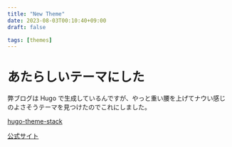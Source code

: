 ```yaml
---
title: "New Theme"
date: 2023-08-03T00:10:40+09:00
draft: false

tags: [themes]
---
```


# あたらしいテーマにした

弊ブログは Hugo で生成しているんですが、やっと重い腰を上げてナウい感じのよさそうテーマを見つけたのでこれにしました。

[hugo-theme-stack](https://github.com/CaiJimmy/hugo-theme-stack)

[公式サイト](https://stack.jimmycai.com/)
